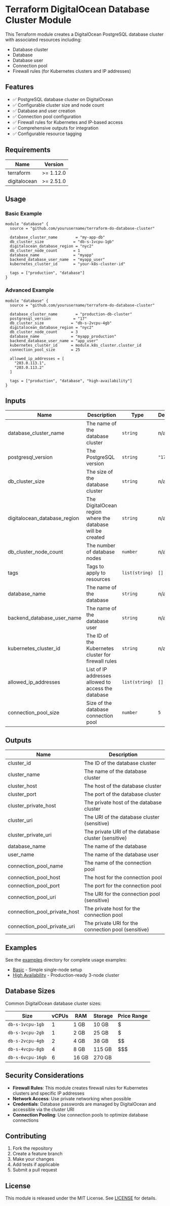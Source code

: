 # Terraform DigitalOcean Database Cluster Module

This Terraform module creates a DigitalOcean PostgreSQL database cluster with associated resources including:

- Database cluster
- Database
- Database user
- Connection pool
- Firewall rules (for Kubernetes clusters and IP addresses)

## Features

- ✅ PostgreSQL database cluster on DigitalOcean
- ✅ Configurable cluster size and node count
- ✅ Database and user creation
- ✅ Connection pool configuration
- ✅ Firewall rules for Kubernetes and IP-based access
- ✅ Comprehensive outputs for integration
- ✅ Configurable resource tagging

## Requirements

| Name | Version |
|------|---------|
| terraform | >= 1.12.0 |
| digitalocean | >= 2.51.0 |

## Usage

### Basic Example

```hcl
module "database" {
  source = "github.com/yourusername/terraform-do-database-cluster"

  database_cluster_name        = "my-app-db"
  db_cluster_size             = "db-s-1vcpu-1gb"
  digitalocean_database_region = "nyc2"
  db_cluster_node_count       = 1
  database_name               = "myapp"
  backend_database_user_name  = "myapp_user"
  kubernetes_cluster_id       = "your-k8s-cluster-id"
  
  tags = ["production", "database"]
}
```

### Advanced Example

```hcl
module "database" {
  source = "github.com/yourusername/terraform-do-database-cluster"

  database_cluster_name        = "production-db-cluster"
  postgresql_version          = "17"
  db_cluster_size            = "db-s-2vcpu-4gb"
  digitalocean_database_region = "nyc2"
  db_cluster_node_count      = 3
  database_name              = "myapp_production"
  backend_database_user_name = "app_user"
  kubernetes_cluster_id      = module.k8s_cluster.cluster_id
  connection_pool_size       = 25
  
  allowed_ip_addresses = [
    "203.0.113.1",
    "203.0.113.2"
  ]
  
  tags = ["production", "database", "high-availability"]
}
```

## Inputs

| Name | Description | Type | Default | Required |
|------|-------------|------|---------|:--------:|
| database_cluster_name | The name of the database cluster | `string` | n/a | yes |
| postgresql_version | The PostgreSQL version | `string` | `"17"` | no |
| db_cluster_size | The size of the database cluster | `string` | n/a | yes |
| digitalocean_database_region | The DigitalOcean region where the database will be created | `string` | n/a | yes |
| db_cluster_node_count | The number of database nodes | `number` | n/a | yes |
| tags | Tags to apply to resources | `list(string)` | `[]` | no |
| database_name | The name of the database | `string` | n/a | yes |
| backend_database_user_name | The name of the database user | `string` | n/a | yes |
| kubernetes_cluster_id | The ID of the Kubernetes cluster for firewall rules | `string` | n/a | yes |
| allowed_ip_addresses | List of IP addresses allowed to access the database | `list(string)` | `[]` | no |
| connection_pool_size | Size of the database connection pool | `number` | `5` | no |

## Outputs

| Name | Description |
|------|-------------|
| cluster_id | The ID of the database cluster |
| cluster_name | The name of the database cluster |
| cluster_host | The host of the database cluster |
| cluster_port | The port of the database cluster |
| cluster_private_host | The private host of the database cluster |
| cluster_uri | The URI of the database cluster (sensitive) |
| cluster_private_uri | The private URI of the database cluster (sensitive) |
| database_name | The name of the database |
| user_name | The name of the database user |
| connection_pool_name | The name of the connection pool |
| connection_pool_host | The host for the connection pool |
| connection_pool_port | The port for the connection pool |
| connection_pool_uri | The URI for the connection pool (sensitive) |
| connection_pool_private_host | The private host for the connection pool |
| connection_pool_private_uri | The private URI for the connection pool (sensitive) |

## Examples

See the [examples](./examples/) directory for complete usage examples:

- [Basic](./examples/basic/) - Simple single-node setup
- [High Availability](./examples/high-availability/) - Production-ready 3-node cluster

## Database Sizes

Common DigitalOcean database cluster sizes:

| Size | vCPUs | RAM | Storage | Price Range |
|------|-------|-----|---------|-------------|
| `db-s-1vcpu-1gb` | 1 | 1 GB | 10 GB | $ |
| `db-s-1vcpu-2gb` | 1 | 2 GB | 25 GB | $ |
| `db-s-2vcpu-4gb` | 2 | 4 GB | 38 GB | $$ |
| `db-s-4vcpu-8gb` | 4 | 8 GB | 115 GB | $$$ |
| `db-s-6vcpu-16gb` | 6 | 16 GB | 270 GB | $$$$ |

## Security Considerations

- **Firewall Rules**: This module creates firewall rules for Kubernetes clusters and specific IP addresses
- **Network Access**: Use private networking when possible
- **Credentials**: Database passwords are managed by DigitalOcean and accessible via the cluster URI
- **Connection Pooling**: Use connection pools to optimize database connections

## Contributing

1. Fork the repository
2. Create a feature branch
3. Make your changes
4. Add tests if applicable
5. Submit a pull request

## License

This module is released under the MIT License. See [LICENSE](LICENSE) for details.
